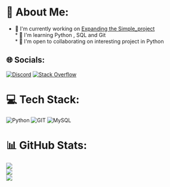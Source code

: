 # 💫 About Me:
* 🚀  I'm currently working on [Expanding the Simple\_project](http://https://github.com/sqbpy/Simple_Project)<br> * 🧠  I'm learning Python , SQL and Git<br> * 🤝  I'm open to collaborating on interesting project in Python


## 🌐 Socials:
[![Discord](https://img.shields.io/badge/Discord-%237289DA.svg?logo=discord&logoColor=white)](https://discord.gg/sqbpy) [![Stack Overflow](https://img.shields.io/badge/-Stackoverflow-FE7A16?logo=stack-overflow&logoColor=white)](https://stackoverflow.com/users/22740152) 

# 💻 Tech Stack:
![Python](https://img.shields.io/badge/python-3670A0?style=for-the-badge&logo=python&logoColor=ffdd54) ![GIT](https://img.shields.io/badge/Git-fc6d26?style=for-the-badge&logo=git&logoColor=white) ![MySQL](https://img.shields.io/badge/mysql-%2300000f.svg?style=for-the-badge&logo=mysql&logoColor=white)
# 📊 GitHub Stats:
![](https://github-readme-stats.vercel.app/api?username=sqbpy&theme=dark&hide_border=true&include_all_commits=true&count_private=false)<br/>
![](https://github-readme-streak-stats.herokuapp.com/?user=sqbpy&theme=dark&hide_border=true)<br/>
![](https://github-readme-stats.vercel.app/api/top-langs/?username=sqbpy&theme=dark&hide_border=true&include_all_commits=true&count_private=false&layout=compact)

<!-- Proudly created with GPRM ( https://gprm.itsvg.in ) -->
